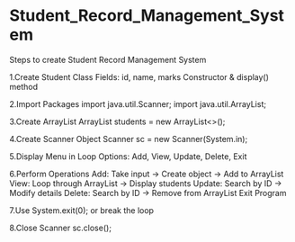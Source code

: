 # Student_Record_Management_System
Steps to create Student Record Management System

1.Create Student Class Fields: id, name, marks Constructor & display() method

2.Import Packages import java.util.Scanner; import java.util.ArrayList;

3.Create ArrayList ArrayList students = new ArrayList<>();

4.Create Scanner Object Scanner sc = new Scanner(System.in);

5.Display Menu in Loop Options: Add, View, Update, Delete, Exit

6.Perform Operations Add: Take input → Create object → Add to ArrayList View: Loop through ArrayList → Display students Update: Search by ID → Modify details Delete: Search by ID → Remove from ArrayList Exit Program

7.Use System.exit(0); or break the loop

8.Close Scanner sc.close();
